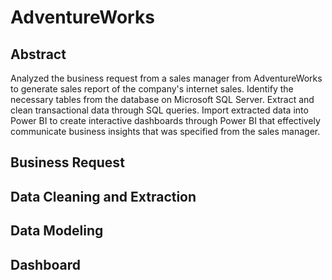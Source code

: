 # AdventureWorks


## Abstract
Analyzed the business request from a sales manager from AdventureWorks to generate sales report of the company's internet sales. Identify the necessary tables from the database on Microsoft SQL Server. Extract and clean transactional data through SQL queries. Import extracted data into Power BI to create interactive dashboards through Power BI that effectively communicate business insights that was specified from the sales manager.


## Business Request

## Data Cleaning and Extraction

## Data Modeling

## Dashboard
